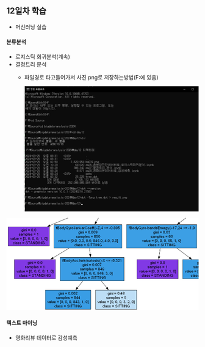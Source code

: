 ## 12일차 학습
- 머신러닝 실습

#### 분류분석
- 로지스틱 회귀분석(계속)
- 결정트리 분석
    - 파일경로 타고들어가서 사진 png로 저장하는방법(F:에 있음)
    

        ![파일경로](https://raw.githubusercontent.com/GangGnagGnag/bigdata-analysis-2024/main/images/경로찾기.png)


<!--![결정트리Lev11](https://raw.githubusercontent.com/GangGnagGnag/bigdata-analysis-2024/main/images/ba019.png) -->
<!-- 마크다운 이미지 태그보단 html img 태그를 사용 추천 -->
<img src="https://raw.githubusercontent.com/GangGnagGnag/bigdata-analysis-2024/main/images/ba019.png" width ="800">



#### 텍스트 마이닝
- 영화리뷰 데이터로 감성예측
